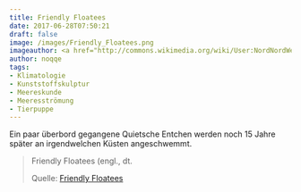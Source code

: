 ```yaml
---
title: Friendly Floatees
date: 2017-06-28T07:50:21
draft: false
image: /images/Friendly_Floatees.png
imageauthor: <a href="http://commons.wikimedia.org/wiki/User:NordNordWest" title="User:NordNordWest">NordNordWest</a>
author: noqqe
tags:
- Klimatologie
- Kunststoffskulptur
- Meereskunde
- Meeresströmung
- Tierpuppe
---
```


Ein paar überbord gegangene Quietsche Entchen werden noch 15 Jahre später
an irgendwelchen Küsten angeschwemmt.


> Friendly Floatees (engl., dt.
>
> Quelle: [Friendly Floatees](https://de.wikipedia.org/wiki/Friendly_Floatees)
